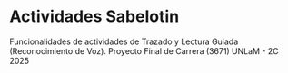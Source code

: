 # Actividades Sabelotin
Funcionalidades de actividades de Trazado y Lectura Guiada (Reconocimiento de Voz). Proyecto Final de Carrera (3671) UNLaM - 2C 2025
